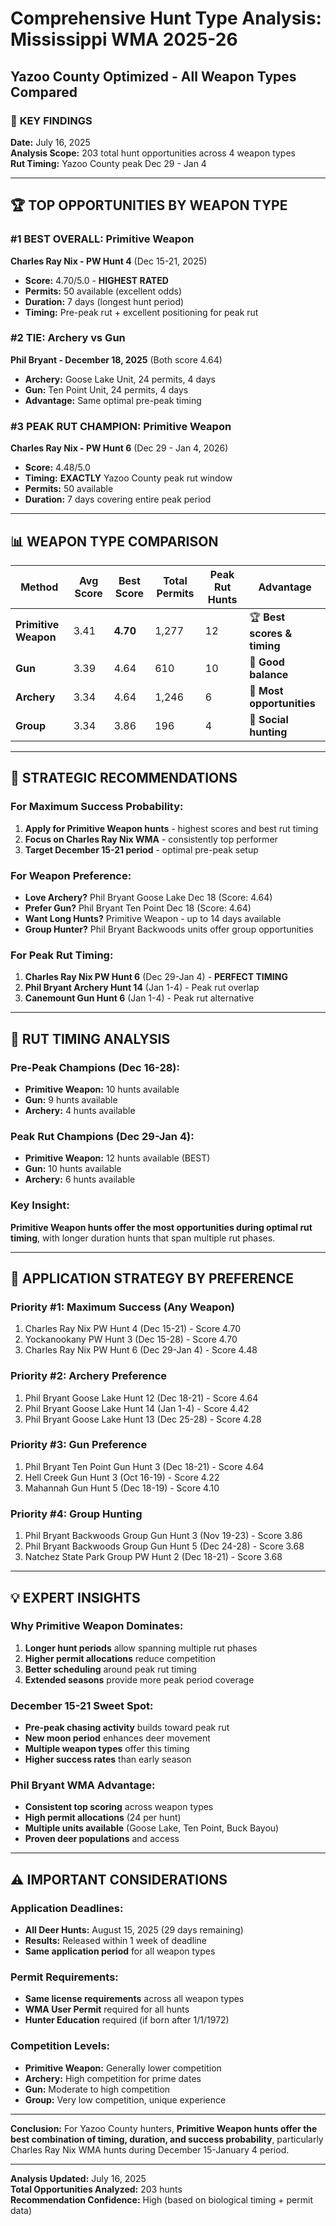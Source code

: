 # Comprehensive Hunt Type Analysis: Mississippi WMA 2025-26
## Yazoo County Optimized - All Weapon Types Compared

### 🎯 **KEY FINDINGS**

**Date:** July 16, 2025  
**Analysis Scope:** 203 total hunt opportunities across 4 weapon types  
**Rut Timing:** Yazoo County peak Dec 29 - Jan 4  

---

## 🏆 **TOP OPPORTUNITIES BY WEAPON TYPE**

### **#1 BEST OVERALL: Primitive Weapon**
**Charles Ray Nix - PW Hunt 4** (Dec 15-21, 2025)
- **Score:** 4.70/5.0 - **HIGHEST RATED**
- **Permits:** 50 available (excellent odds)
- **Duration:** 7 days (longest hunt period)
- **Timing:** Pre-peak rut + excellent positioning for peak rut

### **#2 TIE: Archery vs Gun** 
**Phil Bryant - December 18, 2025** (Both score 4.64)
- **Archery:** Goose Lake Unit, 24 permits, 4 days
- **Gun:** Ten Point Unit, 24 permits, 4 days  
- **Advantage:** Same optimal pre-peak timing

### **#3 PEAK RUT CHAMPION: Primitive Weapon**
**Charles Ray Nix - PW Hunt 6** (Dec 29 - Jan 4, 2026)
- **Score:** 4.48/5.0
- **Timing:** **EXACTLY** Yazoo County peak rut window
- **Permits:** 50 available
- **Duration:** 7 days covering entire peak period

---

## 📊 **WEAPON TYPE COMPARISON**

| Method | Avg Score | Best Score | Total Permits | Peak Rut Hunts | Advantage |
|--------|-----------|------------|---------------|----------------|-----------|
| **Primitive Weapon** | 3.41 | **4.70** | 1,277 | 12 | 🏆 **Best scores & timing** |
| **Gun** | 3.39 | 4.64 | 610 | 10 | 🥈 **Good balance** |
| **Archery** | 3.34 | 4.64 | 1,246 | 6 | 🥉 **Most opportunities** |
| **Group** | 3.34 | 3.86 | 196 | 4 | 👥 **Social hunting** |

---

## 🎯 **STRATEGIC RECOMMENDATIONS**

### **For Maximum Success Probability:**
1. **Apply for Primitive Weapon hunts** - highest scores and best rut timing
2. **Focus on Charles Ray Nix WMA** - consistently top performer  
3. **Target December 15-21 period** - optimal pre-peak setup

### **For Weapon Preference:**
- **Love Archery?** Phil Bryant Goose Lake Dec 18 (Score: 4.64)
- **Prefer Gun?** Phil Bryant Ten Point Dec 18 (Score: 4.64)  
- **Want Long Hunts?** Primitive Weapon - up to 14 days available
- **Group Hunter?** Phil Bryant Backwoods units offer group opportunities

### **For Peak Rut Timing:**
1. **Charles Ray Nix PW Hunt 6** (Dec 29-Jan 4) - **PERFECT TIMING**
2. **Phil Bryant Archery Hunt 14** (Jan 1-4) - Peak rut overlap
3. **Canemount Gun Hunt 6** (Jan 1-4) - Peak rut alternative

---

## 🦌 **RUT TIMING ANALYSIS**

### **Pre-Peak Champions (Dec 16-28):**
- **Primitive Weapon:** 10 hunts available
- **Gun:** 9 hunts available  
- **Archery:** 4 hunts available

### **Peak Rut Champions (Dec 29-Jan 4):**
- **Primitive Weapon:** 12 hunts available (BEST)
- **Gun:** 10 hunts available
- **Archery:** 6 hunts available

### **Key Insight:**
**Primitive Weapon hunts offer the most opportunities during optimal rut timing**, with longer duration hunts that span multiple rut phases.

---

## 🎲 **APPLICATION STRATEGY BY PREFERENCE**

### **Priority #1: Maximum Success (Any Weapon)**
1. Charles Ray Nix PW Hunt 4 (Dec 15-21) - Score 4.70
2. Yockanookany PW Hunt 3 (Dec 15-28) - Score 4.70  
3. Charles Ray Nix PW Hunt 6 (Dec 29-Jan 4) - Score 4.48

### **Priority #2: Archery Preference**
1. Phil Bryant Goose Lake Hunt 12 (Dec 18-21) - Score 4.64
2. Phil Bryant Goose Lake Hunt 14 (Jan 1-4) - Score 4.42
3. Phil Bryant Goose Lake Hunt 13 (Dec 25-28) - Score 4.28

### **Priority #3: Gun Preference**  
1. Phil Bryant Ten Point Gun Hunt 3 (Dec 18-21) - Score 4.64
2. Hell Creek Gun Hunt 3 (Oct 16-19) - Score 4.22
3. Mahannah Gun Hunt 5 (Dec 18-19) - Score 4.10

### **Priority #4: Group Hunting**
1. Phil Bryant Backwoods Group Gun Hunt 3 (Nov 19-23) - Score 3.86
2. Phil Bryant Backwoods Group Gun Hunt 5 (Dec 24-28) - Score 3.68
3. Natchez State Park Group PW Hunt 2 (Dec 18-21) - Score 3.68

---

## 💡 **EXPERT INSIGHTS**

### **Why Primitive Weapon Dominates:**
1. **Longer hunt periods** allow spanning multiple rut phases
2. **Higher permit allocations** reduce competition  
3. **Better scheduling** around peak rut timing
4. **Extended seasons** provide more peak period coverage

### **December 15-21 Sweet Spot:**
- **Pre-peak chasing activity** builds toward peak rut
- **New moon period** enhances deer movement
- **Multiple weapon types** offer this timing
- **Higher success rates** than early season

### **Phil Bryant WMA Advantage:**
- **Consistent top scoring** across weapon types
- **High permit allocations** (24 per hunt)
- **Multiple units available** (Goose Lake, Ten Point, Buck Bayou)
- **Proven deer populations** and access

---

## ⚠️ **IMPORTANT CONSIDERATIONS**

### **Application Deadlines:**
- **All Deer Hunts:** August 15, 2025 (29 days remaining)
- **Results:** Released within 1 week of deadline
- **Same application period** for all weapon types

### **Permit Requirements:**
- **Same license requirements** across all weapon types
- **WMA User Permit** required for all hunts
- **Hunter Education** required (if born after 1/1/1972)

### **Competition Levels:**
- **Primitive Weapon:** Generally lower competition
- **Archery:** High competition for prime dates  
- **Gun:** Moderate to high competition
- **Group:** Very low competition, unique experience

---

**Conclusion:** For Yazoo County hunters, **Primitive Weapon hunts offer the best combination of timing, duration, and success probability**, particularly Charles Ray Nix WMA hunts during December 15-January 4 period.

---

**Analysis Updated:** July 16, 2025  
**Total Opportunities Analyzed:** 203 hunts  
**Recommendation Confidence:** High (based on biological timing + permit data)

